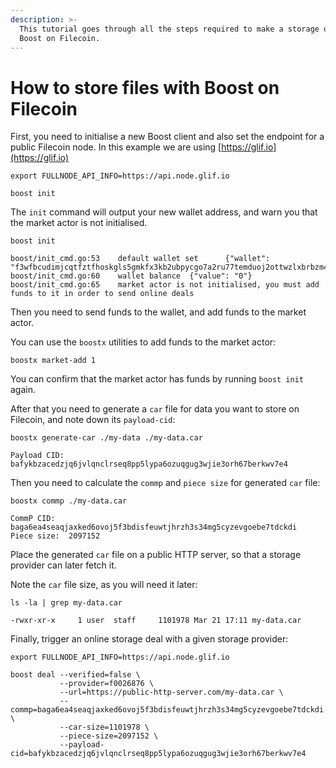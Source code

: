 ```yaml
---
description: >-
  This tutorial goes through all the steps required to make a storage deal with
  Boost on Filecoin.
---
```


# How to store files with Boost on Filecoin

First, you need to initialise a new Boost client and also set the endpoint for a public Filecoin node. In this example we are using [https://glif.io](https://glif.io)

```
export FULLNODE_API_INFO=https://api.node.glif.io

boost init
```

The `init` command will output your new wallet address, and warn you that the market actor is not initialised.

```
boost init

boost/init_cmd.go:53    default wallet set      {"wallet": "f3wfbcudimjcqtfztfhoskgls5gmkfx3kb2ubpycgo7a2ru77temduoj2ottwzlxbrbzm4jycrtu45deawbluq"}
boost/init_cmd.go:60    wallet balance  {"value": "0"}
boost/init_cmd.go:65    market actor is not initialised, you must add funds to it in order to send online deals
```

Then you need to send funds to the wallet, and add funds to the market actor.

You can use the `boostx` utilities to add funds to the market actor:

```
boostx market-add 1
```

You can confirm that the market actor has funds by running `boost init` again.

After that you need to generate a `car` file for data you want to store on Filecoin, and note down its `payload-cid`:

```
boostx generate-car ./my-data ./my-data.car

Payload CID:  bafykbzacedzjq6jvlqnclrseq8pp5lypa6ozuqgug3wjie3orh67berkwv7e4
```

Then you need to calculate the `commp` and `piece size` for generated `car` file:

```
boostx commp ./my-data.car

CommP CID:  baga6ea4seaqjaxked6ovoj5f3bdisfeuwtjhrzh3s34mg5cyzevgoebe7tdckdi
Piece size:  2097152
```

Place the generated `car` file on a public HTTP server, so that a storage provider can later fetch it.

Note the `car` file size, as you will need it later:

```
ls -la | grep my-data.car

-rwxr-xr-x     1 user  staff     1101978 Mar 21 17:11 my-data.car
```

Finally, trigger an online storage deal with a given storage provider:

```
export FULLNODE_API_INFO=https://api.node.glif.io

boost deal --verified=false \
           --provider=f0026876 \
           --url=https://public-http-server.com/my-data.car \
           --commp=baga6ea4seaqjaxked6ovoj5f3bdisfeuwtjhrzh3s34mg5cyzevgoebe7tdckdi \
           --car-size=1101978 \
           --piece-size=2097152 \
           --payload-cid=bafykbzacedzjq6jvlqnclrseq8pp5lypa6ozuqgug3wjie3orh67berkwv7e4
```
